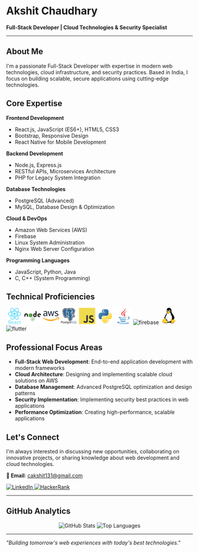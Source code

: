 # Akshit Chaudhary
**Full-Stack Developer | Cloud Technologies & Security Specialist**

---

## About Me

I'm a passionate Full-Stack Developer with expertise in modern web technologies, cloud infrastructure, and security practices. Based in India, I focus on building scalable, secure applications using cutting-edge technologies.

## Core Expertise

**Frontend Development**
- React.js, JavaScript (ES6+), HTML5, CSS3
- Bootstrap, Responsive Design
- React Native for Mobile Development

**Backend Development**
- Node.js, Express.js
- RESTful APIs, Microservices Architecture
- PHP for Legacy System Integration

**Database Technologies**
- PostgreSQL (Advanced)
- MySQL, Database Design & Optimization

**Cloud & DevOps**
- Amazon Web Services (AWS)
- Firebase
- Linux System Administration
- Nginx Web Server Configuration

**Programming Languages**
- JavaScript, Python, Java
- C, C++ (System Programming)

## Technical Proficiencies

<p align="left">
<img src="https://raw.githubusercontent.com/devicons/devicon/master/icons/react/react-original-wordmark.svg" alt="react" width="45" height="45"/>
<img src="https://raw.githubusercontent.com/devicons/devicon/master/icons/nodejs/nodejs-original-wordmark.svg" alt="nodejs" width="45" height="45"/>
<img src="https://raw.githubusercontent.com/devicons/devicon/master/icons/amazonwebservices/amazonwebservices-original-wordmark.svg" alt="aws" width="45" height="45"/>
<img src="https://raw.githubusercontent.com/devicons/devicon/master/icons/postgresql/postgresql-original-wordmark.svg" alt="postgresql" width="45" height="45"/>
<img src="https://raw.githubusercontent.com/devicons/devicon/master/icons/javascript/javascript-original.svg" alt="javascript" width="45" height="45"/>
<img src="https://raw.githubusercontent.com/devicons/devicon/master/icons/python/python-original.svg" alt="python" width="45" height="45"/>
<img src="https://raw.githubusercontent.com/devicons/devicon/master/icons/java/java-original.svg" alt="java" width="45" height="45"/>
<img src="https://www.vectorlogo.zone/logos/firebase/firebase-icon.svg" alt="firebase" width="45" height="45"/>
<img src="https://raw.githubusercontent.com/devicons/devicon/master/icons/linux/linux-original.svg" alt="linux" width="45" height="45"/>
<img src="https://www.vectorlogo.zone/logos/flutterio/flutterio-icon.svg" alt="flutter" width="45" height="45"/>
</p>

## Professional Focus Areas

- **Full-Stack Web Development**: End-to-end application development with modern frameworks
- **Cloud Architecture**: Designing and implementing scalable cloud solutions on AWS
- **Database Management**: Advanced PostgreSQL optimization and design patterns
- **Security Implementation**: Implementing security best practices in web applications
- **Performance Optimization**: Creating high-performance, scalable applications

## Let's Connect

I'm always interested in discussing new opportunities, collaborating on innovative projects, or sharing knowledge about web development and cloud technologies.

**📧 Email**: cakshit131@gmail.com

<p align="left">
<a href="https://linkedin.com/in/akshit c" target="_blank">
<img src="https://raw.githubusercontent.com/rahuldkjain/github-profile-readme-generator/master/src/images/icons/Social/linked-in-alt.svg" alt="LinkedIn" height="35" width="45"/>
</a>
<a href="https://www.hackerrank.com/ak tech" target="_blank">
<img src="https://raw.githubusercontent.com/rahuldkjain/github-profile-readme-generator/master/src/images/icons/Social/hackerrank.svg" alt="HackerRank" height="35" width="45"/>
</a>
</p>

---

## GitHub Analytics

<div align="center">
  <img src="https://github-readme-stats.vercel.app/api?username=akshitak104&show_icons=true&theme=default&hide_border=true&count_private=true" alt="GitHub Stats" height="165"/>
  <img src="https://github-readme-stats.vercel.app/api/top-langs?username=akshitak104&layout=compact&theme=default&hide_border=true" alt="Top Languages" height="165"/>
</div>

---

*"Building tomorrow's web experiences with today's best technologies."*
